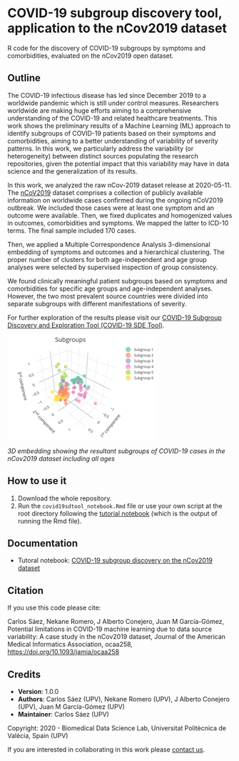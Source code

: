 # COVID-19 subgroup discovery tool, application to the nCov2019 dataset

R code for the discovery of COVID-19 subgroups by symptoms and comorbidities, evaluated on the nCov2019 open dataset.

## Outline

The COVID-19 infectious disease has led since December 2019 to a worldwide pandemic which is still under control measures. Researchers worldwide are making huge efforts aiming to a comprehensive understanding of the COVID-19 and related healthcare treatments. This work shows the preliminary results of a Machine Learning (ML) approach to identify subgroups of COVID-19 patients based on their symptoms and comorbidities, aiming to a better understanding of variability of severity patterns. In this work, we particularly address the variability (or heterogeneity) between distinct sources populating the research repositories, given the potential impact that this variability may have in data science and the generalization of its results.

In this work, we analyzed the raw nCov-2019 dataset release at 2020-05-11. The [nCoV2019](https://github.com/beoutbreakprepared/nCoV2019) dataset comprises a collection of publicly available information on worldwide cases confirmed during the ongoing nCoV2019 outbreak. We included those cases were at least one symptom and an outcome were available. Then, we fixed duplicates and homogenized values in outcomes, comorbidities and symptoms. We mapped the latter to ICD-10 terms. The final sample included 170 cases.

Then, we applied a Multiple Correspondence Analysis 3-dimensional embedding of symptoms and outcomes and a hierarchical clustering. The proper number of clusters for both age-independent and age group analyses were selected by supervised inspection of group consistency.

We found clinically meaningful patient subgroups based on symptoms and comorbidities for specific age groups and age-independent analyses. However, the two most prevalent source countries were divided into separate subgroups with different manifestations of severity.

For further exploration of the results please visit our [COVID-19 Subgroup Discovery and Exploration Tool (COVID-19 SDE Tool)](http://covid19sdetool.upv.es/).


![](./data/figure.png)

*3D embedding showing the resultant subgroups of COVID-19 cases in the nCov2019 dataset including all ages*

## How to use it

1. Download the whole repository.
2. Run the `covid19sdtool_notebook.Rmd` file or use your own script at the root directory following the [tutorial notebook](http://personales.upv.es/carsaesi/covid19sdetool/notebook.html) (which is the output of running the Rmd file).

## Documentation

* Tutoral notebook: [COVID-19 subgroup discovery on the nCov2019 dataset](http://personales.upv.es/carsaesi/covid19sdetool/notebook.html)

## Citation

If you use this code please cite:

Carlos Sáez, Nekane Romero, J Alberto Conejero, Juan M García-Gómez, Potential limitations in COVID-19 machine learning due to data source variability: A case study in the nCov2019 dataset, Journal of the American Medical Informatics Association, ocaa258, https://doi.org/10.1093/jamia/ocaa258


## Credits

* __Version__: 1.0.0
* __Authors__: Carlos Sáez (UPV), Nekane Romero (UPV), J Alberto Conejero (UPV), Juan M García-Gómez (UPV)
* __Maintainer__: Carlos Sáez (UPV)
 
Copyright: 2020 - Biomedical Data Science Lab, Universitat Politècnica de Valècia, Spain (UPV)

If you are interested in collaborating in this work please [contact us](mailto:carsaesi@upv.es).


